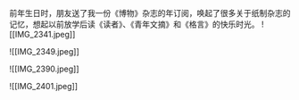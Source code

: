 前年生日时，朋友送了我一份《博物》杂志的年订阅，唤起了很多关于纸制杂志的记忆，想起以前放学后读《读者》、《青年文摘》和《格言》的快乐时光。
![[IMG_2341.jpeg]]

![[IMG_2349.jpeg]]

![[IMG_2390.jpeg]]

![[IMG_2401.jpeg]]